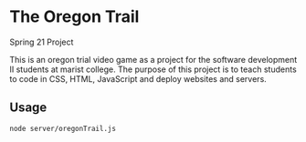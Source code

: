 # The Oregon Trail

Spring 21 Project

This is an oregon trial video game as a project for the software development II students at marist college.
The purpose of this project is to teach students to code in CSS, HTML, JavaScript and deploy websites and servers.

## Usage

```bash
node server/oregonTrail.js
```
